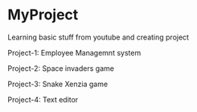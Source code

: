 # MyProject
Learning basic stuff from youtube and creating project

Project-1: Employee Managemnt system

Project-2: Space invaders game

Project-3: Snake Xenzia game

Project-4: Text editor
